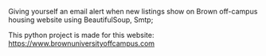 Giving yourself an email alert when new listings show on Brown off-campus housing website using BeautifulSoup, Smtp;

This python project is made for this website: 
https://www.brownuniversityoffcampus.com


